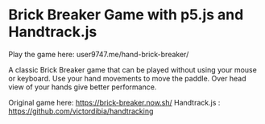# Brick Breaker Game with p5.js and Handtrack.js

Play the game here: user9747.me/hand-brick-breaker/

A classic Brick Breaker game that can be played without using your mouse or keyboard.
Use your hand movements to move the paddle. Over head view of your hands give better performance.


Original game here: https://brick-breaker.now.sh/
Handtrack.js : https://github.com/victordibia/handtracking

